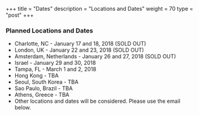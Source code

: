 +++
title = "Dates"
description = "Locations and Dates"
weight = 70
type = "post"
+++

### Planned Locations and Dates
  * Charlotte, NC - January 17 and 18, 2018 (SOLD OUT)
  * London, UK - January 22 and 23, 2018 (SOLD OUT)
  * Amsterdam, Netherlands - January 26 and 27, 2018 (SOLD OUT)
  * Israel - January 29 and 30, 2018
  * Tampa, FL - March 1 and 2, 2018
  * Hong Kong - TBA
  * Seoul, South Korea - TBA
  * Sao Paulo, Brazil - TBA
  * Athens, Greece - TBA
  * Other locations and dates will be considered. Please use the email below.